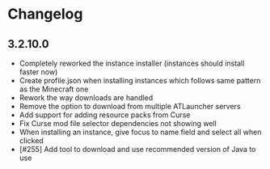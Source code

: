 # Changelog

## 3.2.10.0

-   Completely reworked the instance installer (instances should install faster now)
-   Create profile.json when installing instances which follows same pattern as the Minecraft one
-   Rework the way downloads are handled
-   Remove the option to download from multiple ATLauncher servers
-   Add support for adding resource packs from Curse
-   Fix Curse mod file selector dependencies not showing well
-   When installing an instance, give focus to name field and select all when clicked
-   [#255] Add tool to download and use recommended version of Java to use
